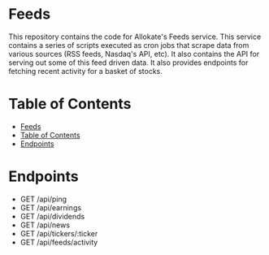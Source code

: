# Feeds

This repository contains the code for Allokate's Feeds service. This service contains a series of scripts executed as cron jobs that scrape data from various sources (RSS feeds, Nasdaq's API, etc). It also contains the API for serving out some of this feed driven data. It also provides endpoints for fetching recent activity for a basket of stocks.

# Table of Contents

- [Feeds](#feeds)
- [Table of Contents](#table-of-contents)
- [Endpoints](#endpoints)

# Endpoints

- GET /api/ping
- GET /api/earnings
- GET /api/dividends
- GET /api/news
- GET /api/tickers/:ticker
- GET /api/feeds/activity
